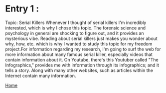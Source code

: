 # Entry 1 :
Topic: Serial Killers
Whenever I thought of serial killers I'm incredibly interested, which is why I chose this topic. The forensic science and psychology in general are shocking to figure out, and it provides an mysterious vibe.
Reading about serial killers just makes you wonder about why, how, etc. which is why I wanted to study this topic for my freedom project.For information regarding my research, I'm going to surf the web for more information about many famous serial killer, especially videos that contain information about it. On Youtube, there's this Youtuber called "The Infographics," provides me with information through its infographics; and it tells a story. Along with many other websites, such as articles within the Internet contain many information.



[Home](../README.md)
